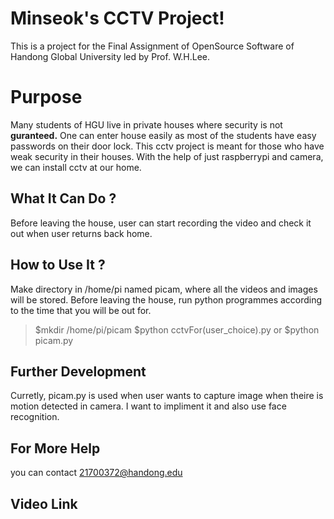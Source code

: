 # Minseok's CCTV Project!

This is a project for the Final Assignment of OpenSource Software of Handong Global University led by Prof. W.H.Lee. 


# Purpose

Many students of HGU live in private houses where security is not **guranteed.** One can enter house easily as most of the students have easy passwords on their door lock. This cctv project is meant for those who have weak security in their houses. With the help of just raspberrypi and camera, we can install cctv at our home.

## What It Can Do ?

Before leaving the house, user can start recording the video and check it out when user returns back home.

## How to Use It ?

Make directory in /home/pi named picam, where all the videos and images will be stored. Before leaving the house, run python programmes according to the time that you will be out for.
> $mkdir /home/pi/picam
> $python cctvFor(user_choice).py or
> $python picam.py

## Further Development
Curretly, picam.py is used when user wants to capture image when theire is motion detected in camera. I want to impliment it and also use face recognition.

## For More Help

you can contact 21700372@handong.edu

## Video Link

